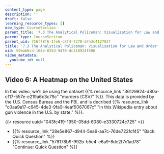 ```yaml
---
content_type: page
description: ''
draft: false
learning_resource_types: []
ocw_type: CourseSection
parent_title: '7.3 The Analytical Policeman: Visualization for Law and Order'
parent_type: CourseSection
parent_uid: 716f78f6-1fe6-c5f4-7370-d7a3c4127827
title: '7.3 The Analytical Policeman: Visualization for Law and Order'
uid: 50eab6cd-164e-035d-9470-dc118924f686
video_metadata:
  youtube_id: null
---
```

## Video 6: A Heatmap on the United States

In this video, we'll be using the dataset {{% resource_link "36129924-d80a-cf17-557e-e219a6c3c79c" "murders (CSV)" %}}. This data is provided by the U.S. Census Bureau and the FBI, and is decribed {{% resource_link "c0aa9a17-c645-4de3-9fa0-4eaf9067067c" "in this Wikipedia entry about gun violence in the U.S. by state." %}}. 

{{< resource uuid="043fc419-1950-05dd-6080-e3330724c725" >}}

- {{% resource_link "28e5e867-d944-5ea9-aa7c-76de722fcf45" "Back: Quick Question" %}}
- {{% resource_link "578178b9-992b-b5c4-e6a9-8dc2f7c1ad78" "Continue: Quick Question" %}}